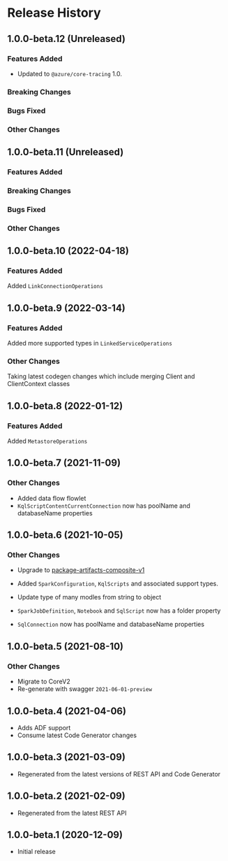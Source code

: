 # Release History

## 1.0.0-beta.12 (Unreleased)

### Features Added

- Updated to `@azure/core-tracing` 1.0.

### Breaking Changes

### Bugs Fixed

### Other Changes

## 1.0.0-beta.11 (Unreleased)

### Features Added

### Breaking Changes

### Bugs Fixed

### Other Changes

## 1.0.0-beta.10 (2022-04-18)

### Features Added

Added `LinkConnectionOperations`

## 1.0.0-beta.9 (2022-03-14)

### Features Added

Added more supported types in `LinkedServiceOperations`

### Other Changes

Taking latest codegen changes which include merging Client and ClientContext classes

## 1.0.0-beta.8 (2022-01-12)

### Features Added

Added `MetastoreOperations`

## 1.0.0-beta.7 (2021-11-09)

### Other Changes

- Added data flow flowlet
- `KqlScriptContentCurrentConnection` now has poolName and databaseName properties

## 1.0.0-beta.6 (2021-10-05)

### Other Changes

- Upgrade to [package-artifacts-composite-v1](https://github.com/Azure/azure-rest-api-specs/blob/bee724836ffdeb5458274037dc75f4d43576b5e3/specification/synapse/data-plane/readme.md#tag-package-artifacts-composite-v1)

- Added `SparkConfiguration`, `KqlScripts` and associated support types.
- Update type of many modles from string to object
- `SparkJobDefinition`, `Notebook` and `SqlScript` now has a folder property
- `SqlConnection` now has poolName and databaseName properties

## 1.0.0-beta.5 (2021-08-10)

### Other Changes

- Migrate to CoreV2
- Re-generate with swagger `2021-06-01-preview`

## 1.0.0-beta.4 (2021-04-06)

- Adds ADF support
- Consume latest Code Generator changes

## 1.0.0-beta.3 (2021-03-09)

- Regenerated from the latest versions of REST API and Code Generator

## 1.0.0-beta.2 (2021-02-09)

- Regenerated from the latest REST API

## 1.0.0-beta.1 (2020-12-09)

- Initial release
